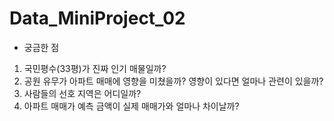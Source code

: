 # Data_MiniProject_02
- 궁금한 점
1. 국민평수(33평)가 진짜 인기 매물일까?
2. 공원 유무가 아파트 매매에 영향을 미쳤을까? 영향이 있다면 얼마나 관련이 있을까?
3. 사람들의 선호 지역은 어디일까?
4. 아파트 매매가 예측 금액이 실제 매매가와 얼마나 차이날까?
